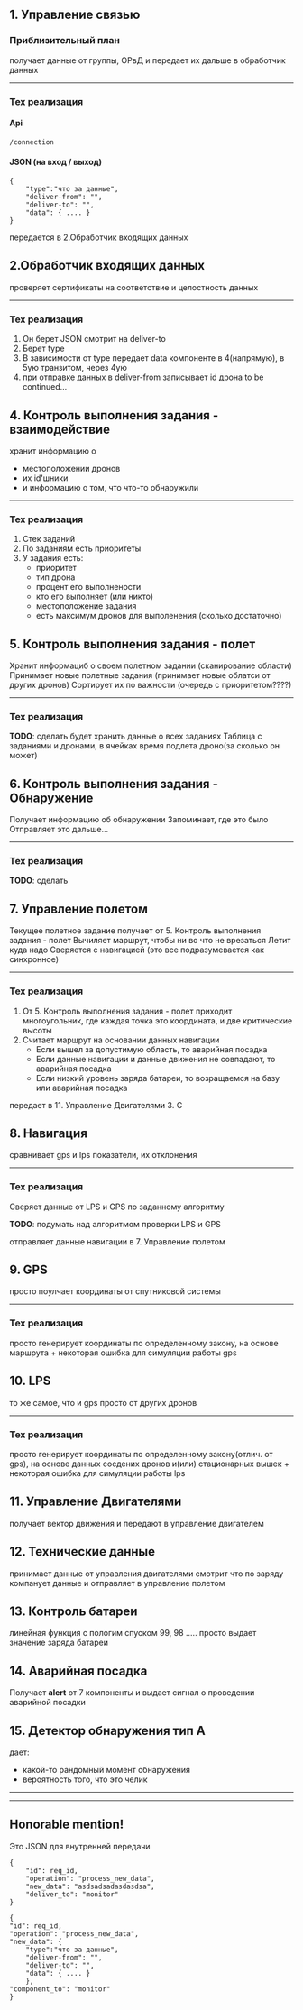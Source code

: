 
## 1. Управление связью
### Приблизительный план
получает данные от группы, ОРвД и передает их дальше в обработчик данных
_______
### Тех реализация
#### Api
```
/connection
```
#### JSON (на вход / выход)
```
{
    "type":"что за данные",
    "deliver-from": "",
    "deliver-to": "",
    "data": { .... } 
}
```

передается в 2.Обработчик входящих данных



## 2.Обработчик входящих данных
проверяет сертификаты на соответствие и целостность данных
_______
### Тех реализация
1. Он берет JSON смотрит на deliver-to
2. Берет type
3. В зависимости от type передает data компоненте в 4(напрямую), в 5ую транзитом, через 4ую
4. при отправке данных в deliver-from записывает id дрона
to be continued...
 

## 4. Контроль выполнения задания - взаимодействие
хранит информацию о 
- местоположении дронов
- их id'шники
- и информацию о том, что что-то обнаружили

_______
### Тех реализация
1. Стек заданий
2. По заданиям есть приоритеты
3. У задания есть: 
    - приоритет
    - тип дрона
    - процент его выполнености
    - кто его выполняет (или никто)
    - местоположение задания
    - есть максимум дронов для выполенения (сколько достаточно)

## 5. Контроль выполнения задания - полет
Хранит информациб о своем полетном задании (сканирование области)
Принимает новые полетные задания (принимает новые облатси от других дронов)
Сортирует их по важности (очередь с приоритетом????)
_______
### Тех реализация
__TODO__: сделать 
будет хранить данные о всех заданиях
Таблица с заданиями и дронами, в ячейках время подлета дроно(за сколько он может)

## 6. Контроль выполнения задания - Обнаружение
Получает информацию об обнаружении
Запоминает, где это было
Отправляет это дальше...

_______
### Тех реализация
__TODO__: сделать 

## 7. Управление полетом
Текущее полетное задание получает от 5. Контроль выполнения задания - полет
Вычиляет маршрут, чтобы ни во что не врезаться
Летит куда надо
Сверяется с навигацией
(это все подразумевается как синхронное)

_______
### Тех реализация
1. От 5. Контроль выполнения задания - полет приходит многоугольник, где каждая точка это координата, и две критические высоты
2. Считает маршрут на основании данных навигации
    - Если вышел за допустимую область, то аварийная посадка
    - Если данные навигации и данные движения не совпадают, то аварийная посадка
    - Если низкий уровень заряда батареи, то возращаемся на базу или аварийная посадка


 передает в 11. Управление Двигателями 
3. С


## 8. Навигация
сравнивает gps и lps показатели, их отклонения
_______
### Тех реализация
Cверяет данные от LPS и GPS по заданному алгоритму

__TODO__: подумать над алгоритмом проверки LPS и GPS

отправляет данные навигации в 7. Управление полетом


## 9. GPS
просто поулчает координаты от спутниковой системы
_______
### Тех реализация
просто генерирует координаты по определенному закону, на основе маршрута
\+ некоторая ошибка для симуляции работы gps

## 10. LPS
то же самое, что и gps просто от других дронов
_______
### Тех реализация
просто генерирует координаты по определенному закону(отлич. от gps), на основе данных сосдених дронов и(или) стационарных вышек
\+ некоторая ошибка для симуляции работы lps

## 11. Управление Двигателями 
получает вектор движения и передают в управление двигателем


## 12. Технические данные
принимает данные от управления двигателями
смотрит что по заряду
компанует данные и отправляет в управление полетом

## 13. Контроль батареи
линейная функция с пологим спуском
99, 98 ..... 
просто выдает значение заряда батареи

## 14. Аварийная посадка
Получает **alert** от 7 компоненты и выдает сигнал о проведении аварийной посадки

## 15. Детектор обнаружения тип А
дает:
- какой-то рандомный момент обнаружения
- вероятность того, что это челик


-------------
-------------------
## Honorable mention!
Это JSON для внутренней передачи 
```
{
    "id": req_id,
    "operation": "process_new_data",
    "new_data": "asdsadsadasdasdsa",            
    "deliver_to": "monitor"
}
```

```
{
"id": req_id,
"operation": "process_new_data",
"new_data": {
    "type":"что за данные",
    "deliver-from": "",
    "deliver-to": "",
    "data": { .... }
    },
"component_to": "monitor"
}
```
